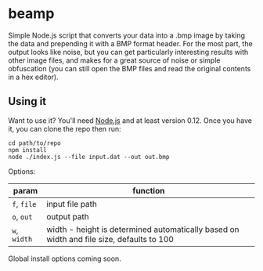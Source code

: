 # beamp

Simple Node.js script that converts your data into a .bmp image by taking the data and prepending it with a BMP format header. For the most part, the output looks like noise, but you can get particularly interesting results with other image files, and makes for a great source of noise or simple obfuscation (you can still open the BMP files and read the original contents in a hex editor).

## Using it

Want to use it? You'll need [Node.js](nodejs.org/) and at least version 0.12. Once you have it, you can clone the repo then run:

```
cd path/to/repo
npm install
node ./index.js --file input.dat --out out.bmp
```

Options:

param        | function
------------ | ----------
`f`, `file`  | input file path
`o`, `out`   | output path
`w`, `width` | width - height is determined automatically based on width and file size, defaults to 100

Global install options coming soon.